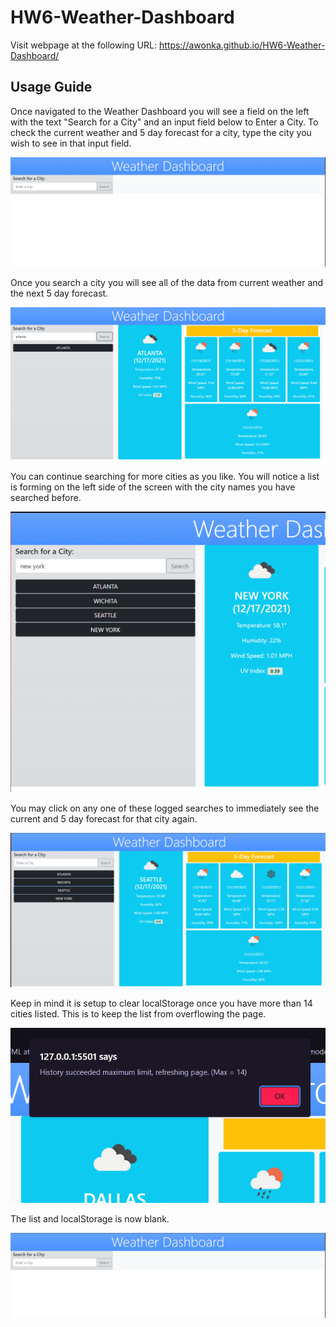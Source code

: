 # HW6-Weather-Dashboard

Visit webpage at the following URL:
https://awonka.github.io/HW6-Weather-Dashboard/

## Usage Guide

Once navigated to the Weather Dashboard you will see a field on the left with the text "Search for a City" and an input field below to Enter a City. To check the current weather and 5 day forecast for a city, type the city you wish to see in that input field.

![image showing what user will see when first landing on page](./assets/images/image1.PNG)

Once you search a city you will see all of the data from current weather and the next 5 day forecast.

![image showing what user will see when searching a city](./assets/images/image2.PNG)

You can continue searching for more cities as you like. You will notice a list is forming on the left side of the screen with the city names you have searched before.

![image showing localStorage list of previously searched cities](./assets/images/image3.PNG)

You may click on any one of these logged searches to immediately see the current and 5 day forecast for that city again.

![image demonstrating clicked storage item displaying data on screen](./assets/images/image4.PNG)

Keep in mind it is setup to clear localStorage once you have more than 14 cities listed. This is to keep the list from overflowing the page.

![image demonstrating alert window that then clears localStorage and list](./assets/images/image5.PNG)

The list and localStorage is now blank.

![image demonstrating site after localStorage clear](./assets/images/image6.PNG)